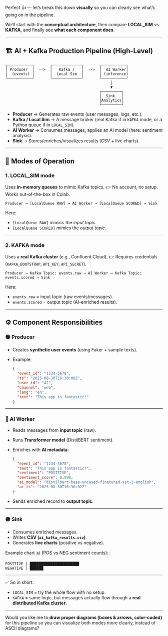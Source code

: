 Perfect 👍 — let’s break this down **visually** so you can clearly see what’s going on in the pipeline.

We’ll start with the **conceptual architecture**, then compare **LOCAL\_SIM** vs **KAFKA**, and finally see **what each component does**.

---

## 🏗️ AI + Kafka Production Pipeline (High-Level)

```
┌───────────┐       ┌─────────────┐       ┌───────────┐
│ Producer  │  -->  │   Kafka /   │  -->  │  AI Worker│
│  (events) │       │  Local Sim  │       │ (inference)
└───────────┘       └─────────────┘       └───────────┘
                                               │
                                               ▼
                                          ┌─────────┐
                                          │  Sink   │
                                          │Analytics│
                                          └─────────┘
```

* **Producer** → Generates raw events (user messages, logs, etc.).
* **Kafka / Local Sim** → A message broker (real Kafka if in `KAFKA` mode, or a Python queue if in `LOCAL_SIM`).
* **AI Worker** → Consumes messages, applies an AI model (here: sentiment analysis).
* **Sink** → Stores/enriches/visualizes results (CSV + live charts).

---

## 🔀 Modes of Operation

### 1. LOCAL\_SIM mode

Uses **in-memory queues** to mimic Kafka topics.
👉 No account, no setup. Works out-of-the-box in Colab.

```
Producer → [LocalQueue RAW] → AI Worker → [LocalQueue SCORED] → Sink
```

Here:

* `[LocalQueue RAW]` mimics the *input topic*.
* `[LocalQueue SCORED]` mimics the *output topic*.

---

### 2. KAFKA mode

Uses a **real Kafka cluster** (e.g., Confluent Cloud).
👉 Requires credentials (`KAFKA_BOOTSTRAP`, `API_KEY`, `API_SECRET`).

```
Producer → Kafka Topic: events.raw → AI Worker → Kafka Topic: events.scored → Sink
```

Here:

* `events.raw` = input topic (raw events/messages).
* `events.scored` = output topic (AI-enriched results).

---

## ⚙️ Component Responsibilities

### 🟢 Producer

* Creates **synthetic user events** (using Faker + sample texts).
* Example:

  ```json
  {
    "event_id": "1234-5678",
    "ts": "2025-08-30T16:30:00Z",
    "user_id": "42",
    "channel": "web",
    "lang": "en",
    "text": "This app is fantastic!"
  }
  ```

---

### 🔵 AI Worker

* Reads messages from **input topic** (raw).
* Runs **Transformer model** (DistilBERT sentiment).
* Enriches with **AI metadata**:

  ```json
  {
    "event_id": "1234-5678",
    "text": "This app is fantastic!",
    "sentiment": "POSITIVE",
    "sentiment_score": 0.998,
    "ai_model": "distilbert-base-uncased-finetuned-sst-2-english",
    "ai_ts": "2025-08-30T16:30:02Z"
  }
  ```
* Sends enriched record to **output topic**.

---

### 🟣 Sink

* Consumes enriched messages.
* Writes **CSV (`ai_kafka_results.csv`)**.
* Generates **live charts** (positive vs negative).

Example chart 📊 (POS vs NEG sentiment counts):

```
POSITIVE | ██████████████████████
NEGATIVE | ██████
```

---

✅ So in short:

* `LOCAL_SIM` = try the whole flow with no setup.
* `KAFKA` = same logic, but messages actually flow through a **real distributed Kafka cluster**.

---

Would you like me to **draw proper diagrams (boxes & arrows, color-coded)** for this pipeline so you can visualize both modes more clearly, instead of ASCII diagrams?
